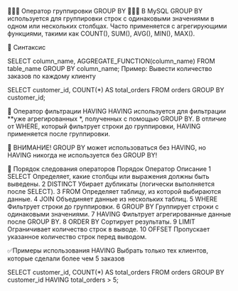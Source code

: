 🔸🔸🔸 Оператор группировки GROUP BY 🔸🔸🔸
В MySQL GROUP BY используется для группировки строк с одинаковыми значениями в одном или нескольких столбцах. Часто применяется с агрегирующими функциями, такими как COUNT(), SUM(), AVG(), MIN(), MAX().

📌 Синтаксис

SELECT column_name, AGGREGATE_FUNCTION(column_name)
FROM table_name
GROUP BY column_name;
Пример:
Вывести количество заказов по каждому клиенту

SELECT customer_id, COUNT(*) AS total_orders
FROM orders
GROUP BY customer_id;

📌 Оператор фильтрации HAVING
HAVING используется для фильтрации **уже агрегированных *, полученных с помощью GROUP BY. В отличие от WHERE, который фильтрует строки до группировки, HAVING применяется после группировки.

📌 ВНИМАНИЕ! GROUP BY может использоваться без HAVING, но HAVING никогда не используется без GROUP BY!

📌 Порядок следования операторов
Порядок	Оператор	Описание
1	SELECT	Определяет, какие столбцы или выражения должны быть выведены.
2	DISTINCT	Убирает дубликаты (логически выполняется после SELECT).
3	FROM	Определяет таблицу, из которой выбираются данные.
4	JOIN	Объединяет данные из нескольких таблиц.
5	WHERE	Фильтрует строки до группировки.
6	GROUP BY	Группирует строки с одинаковыми значениями.
7	HAVING	Фильтрует агрегированные данные после GROUP BY.
8	ORDER BY	Сортирует результаты.
9	LIMIT	Ограничивает количество строк в выводе.
10	OFFSET	Пропускает указанное количество строк перед выводом.

✅Примеры использования HAVING
Выбрать только тех клиентов, которые сделали более чем 5 заказов

SELECT 
    customer_id, COUNT(*) AS total_orders
FROM 
    orders
GROUP BY customer_id
HAVING total_orders > 5;
